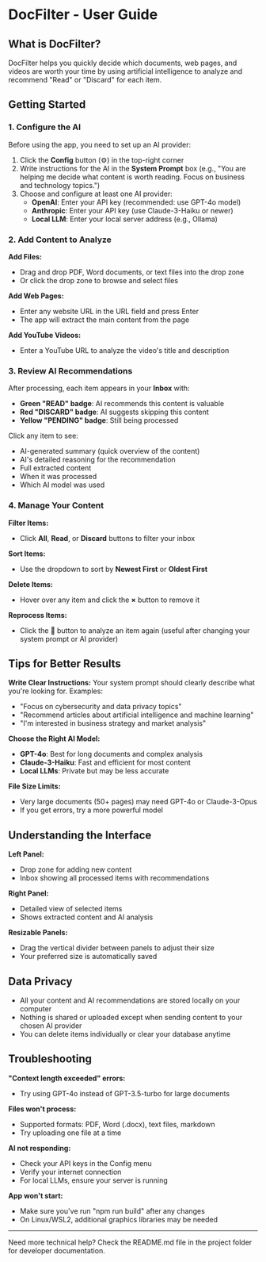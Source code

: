 # DocFilter - User Guide

## What is DocFilter?

DocFilter helps you quickly decide which documents, web pages, and videos are worth your time by using artificial intelligence to analyze and recommend "Read" or "Discard" for each item.

## Getting Started

### 1. Configure the AI
Before using the app, you need to set up an AI provider:

1. Click the **Config** button (⚙️) in the top-right corner
2. Write instructions for the AI in the **System Prompt** box (e.g., "You are helping me decide what content is worth reading. Focus on business and technology topics.")
3. Choose and configure at least one AI provider:
   - **OpenAI**: Enter your API key (recommended: use GPT-4o model)
   - **Anthropic**: Enter your API key (use Claude-3-Haiku or newer)
   - **Local LLM**: Enter your local server address (e.g., Ollama)

### 2. Add Content to Analyze

**Add Files:**
- Drag and drop PDF, Word documents, or text files into the drop zone
- Or click the drop zone to browse and select files

**Add Web Pages:**
- Enter any website URL in the URL field and press Enter
- The app will extract the main content from the page

**Add YouTube Videos:**
- Enter a YouTube URL to analyze the video's title and description

### 3. Review AI Recommendations

After processing, each item appears in your **Inbox** with:
- **Green "READ" badge**: AI recommends this content is valuable
- **Red "DISCARD" badge**: AI suggests skipping this content
- **Yellow "PENDING" badge**: Still being processed

Click any item to see:
- AI-generated summary (quick overview of the content)
- AI's detailed reasoning for the recommendation
- Full extracted content
- When it was processed
- Which AI model was used

### 4. Manage Your Content

**Filter Items:**
- Click **All**, **Read**, or **Discard** buttons to filter your inbox

**Sort Items:**
- Use the dropdown to sort by **Newest First** or **Oldest First**

**Delete Items:**
- Hover over any item and click the **×** button to remove it

**Reprocess Items:**
- Click the **🔄** button to analyze an item again (useful after changing your system prompt or AI provider)

## Tips for Better Results

**Write Clear Instructions:**
Your system prompt should clearly describe what you're looking for. Examples:
- "Focus on cybersecurity and data privacy topics"
- "Recommend articles about artificial intelligence and machine learning"
- "I'm interested in business strategy and market analysis"

**Choose the Right AI Model:**
- **GPT-4o**: Best for long documents and complex analysis
- **Claude-3-Haiku**: Fast and efficient for most content
- **Local LLMs**: Private but may be less accurate

**File Size Limits:**
- Very large documents (50+ pages) may need GPT-4o or Claude-3-Opus
- If you get errors, try a more powerful model

## Understanding the Interface

**Left Panel:**
- Drop zone for adding new content
- Inbox showing all processed items with recommendations

**Right Panel:**
- Detailed view of selected items
- Shows extracted content and AI analysis

**Resizable Panels:**
- Drag the vertical divider between panels to adjust their size
- Your preferred size is automatically saved

## Data Privacy

- All your content and AI recommendations are stored locally on your computer
- Nothing is shared or uploaded except when sending content to your chosen AI provider
- You can delete items individually or clear your database anytime

## Troubleshooting

**"Context length exceeded" errors:**
- Try using GPT-4o instead of GPT-3.5-turbo for large documents

**Files won't process:**
- Supported formats: PDF, Word (.docx), text files, markdown
- Try uploading one file at a time

**AI not responding:**
- Check your API keys in the Config menu
- Verify your internet connection
- For local LLMs, ensure your server is running

**App won't start:**
- Make sure you've run "npm run build" after any changes
- On Linux/WSL2, additional graphics libraries may be needed

---

Need more technical help? Check the README.md file in the project folder for developer documentation.